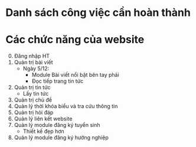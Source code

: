# Danh sách công việc cần hoàn thành

# Các chức năng của website

0. Đăng nhập HT
1. Quản trị bài viết
    - Ngày 5/12:
        - Module Bài viết nổi bật bên tay phải
        - Đọc tiếp trang tin tức
2. Quản trị tin tức
    - Lấy tin tức
3. Quản trị chủ đề
4. Quản lý thời khóa biểu và tra cứu thông tin
5. Quản trị hỏi đáp
6. Quản lý liên kết website
7. Quản lý module đăng ký tuyển sinh
    - Thiết kế đẹp hơn
8. Quản lý module đăng ký hướng nghiệp
